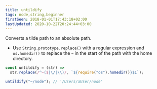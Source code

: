 ```yaml
---
title: untildify
tags: node,string,beginner
firstSeen: 2018-01-01T17:43:18+02:00
lastUpdated: 2020-10-22T20:24:44+03:00
---
```


Converts a tilde path to an absolute path.

- Use `String.prototype.replace()` with a regular expression and `os.homedir()` to replace the `~` in the start of the path with the home directory.

```js
const untildify = (str) =>
  str.replace(/^~($|\/|\\)/, `${require("os").homedir()}$1`);
```

```js
untildify("~/node"); // '/Users/aUser/node'
```
